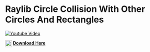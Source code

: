 <h1>Raylib Circle Collision With Other Circles And Rectangles</h1>

 [![Youtube Video](https://img.youtube.com/vi/QH4zdsKjGD4/0.jpg)](https://www.youtube.com/watch?v=QH4zdsKjGD4)

[<img align="left" alt="WaiLimChan | YouTube" width="22px" src="https://cdn.jsdelivr.net/npm/simple-icons@v3/icons/itch-dot-io.svg" /> **Download Here**][itch.io]

[Itch.io]: https://wailimchan.itch.io/raylib-circle-vs-rectangle-collision
